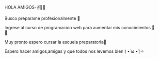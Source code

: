 HOLA AMIGOS-✌🐱‍👤
 
 Busco preparame profesionalmente 👔
 
 Ingrese al curso de programacion web para aumentar mis conocimientos 👀🧠
 
 Muy pronto espero cursar la escuela preparatoria🏫
 
 Espero hacer amigos,amigas y que todos nos levemos bien ( •̀ ω •́ )✧

